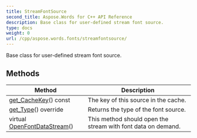 ```yaml
---
title: StreamFontSource
second_title: Aspose.Words for C++ API Reference
description: Base class for user-defined stream font source. 
type: docs
weight: 0
url: /cpp/aspose.words.fonts/streamfontsource/
---
```


Base class for user-defined stream font source. 

## Methods

| Method | Description |
| --- | --- |
| [get_CacheKey](./get_cachekey/)() const | The key of this source in the cache.  |
| [get_Type](./get_type/)() override | Returns the type of the font source.  |
| virtual [OpenFontDataStream](./openfontdatastream/)() | This method should open the stream with font data on demand.  |
